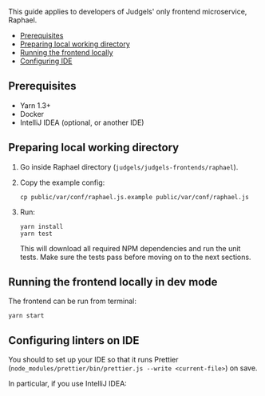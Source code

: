 This guide applies to developers of Judgels' only frontend microservice, Raphael.

- [Prerequisites](#prerequisites)
- [Preparing local working directory](#preparing-local-working-directory)
- [Running the frontend locally](#running-the-frontend-locally)
- [Configuring IDE](#configuring-ide)

## Prerequisites

- Yarn 1.3+
- Docker
- IntelliJ IDEA (optional, or another IDE)

## Preparing local working directory

1. Go inside Raphael directory (`judgels/judgels-frontends/raphael`).
1. Copy the example config:

       cp public/var/conf/raphael.js.example public/var/conf/raphael.js

1. Run:

       yarn install
       yarn test

   This will download all required NPM dependencies and run the unit tests. Make sure the tests pass before moving on to the next sections.

## Running the frontend locally in dev mode

The frontend can be run from terminal:

    yarn start

## Configuring linters on IDE

You should to set up your IDE so that it runs Prettier (`node_modules/prettier/bin/prettier.js --write <current-file>`) on save.

In particular, if you use IntelliJ IDEA:

